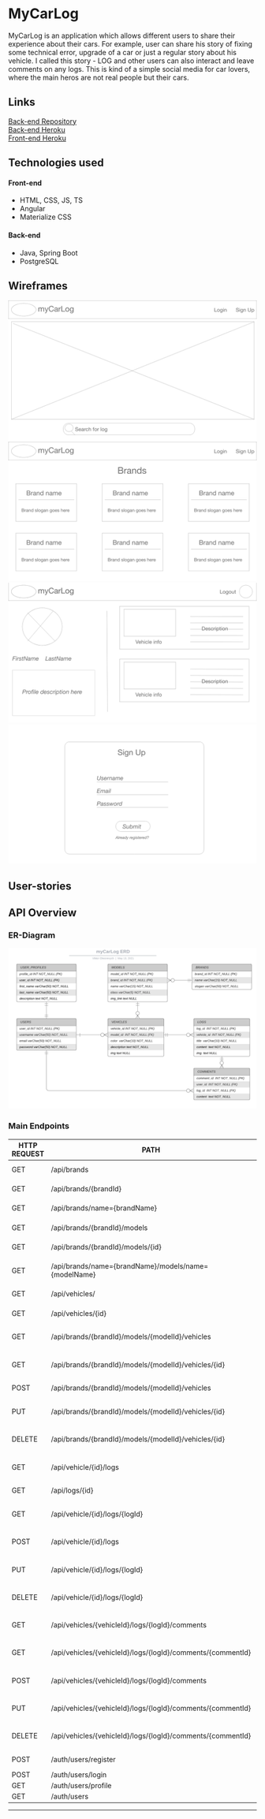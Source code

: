 # MyCarLog

MyCarLog is an application which allows different users to share their experience about their cars. For example, user can share his story of fixing some technical error, upgrade of a car or just a regular story about his vehicle. I called this story - LOG and other users can also interact and leave comments on any logs. This is kind of a simple social media for car lovers, where the main heros are not real people but their cars.

## Links
[Back-end Repository](https://github.com/viktorolesnevych/my-car-log-backend)<br />
[Back-end Heroku](https://mycarlog.herokuapp.com/)<br />
[Front-end Heroku](http://my-car-log.herokuapp.com/)<br />
## Technologies used

#### Front-end
* HTML, CSS, JS, TS
* Angular
* Materialize CSS
#### Back-end
* Java, Spring Boot
* PostgreSQL

## Wireframes
![Wireframe-Home](planning/Wireframe-Home.png)
![Wireframe-Home2](planning/Wireframe-Home2.png)
![Wireframe-Profile](planning/Wireframe-Profile.png)
![Wireframe-SignUp](planning/Wireframe-SignUp.png)
## User-stories

## API Overview
### ER-Diagram
![ER Diagram](planning/ERD-myCarLog.png)
### Main Endpoints
| HTTP REQUEST | PATH | FUNCTIONALITY | Access |
| ------------ | ---- | ------------- | ------ |
| GET | /api/brands | Returns all brands | Public |
| GET | /api/brands/{brandId} | Returns single brand by id | Public |
| GET | /api/brands/name={brandName} | Returns a single brand by name | Public |
| GET | /api/brands/{brandId}/models | Returns models of brand | Public |
| GET | /api/brands/{brandId}/models/{id} | Returns a signle model of brand | Public |
| GET | /api/brands/name={brandName}/models/name={modelName} | Returns a signle model of brand by names| Public |
| GET | /api/vehicles/ | Returns all vehicles | Public |
| GET | /api/vehicles/{id} | Returns a single vehicle | Public |
| GET | /api/brands/{brandId}/models/{modelId}/vehicles | Returns all vehicles of specific model | Public |
| GET | /api/brands/{brandId}/models/{modelId}/vehicles/{id} | Returns single vehicle of specific model | Public |
| POST | /api/brands/{brandId}/models/{modelId}/vehicles | Creates a vehicle of specific model | JWT |
| PUT | /api/brands/{brandId}/models/{modelId}/vehicles/{id} | Updates single vehicle of specific model | JWT |
| DELETE | /api/brands/{brandId}/models/{modelId}/vehicles/{id} | Deletes single vehicle of specific model | JWT |
| GET | /api/vehicle/{id}/logs | Returns all logs of specific vehicle | Public |
| GET | /api/logs/{id} | Returns single log by id | Public |
| GET | /api/vehicle/{id}/logs/{logId} | Returns single log of specific vehicle | Public |
| POST | /api/vehicle/{id}/logs | Creates single log of specific vehicle | JWT |
| PUT | /api/vehicle/{id}/logs/{logId} | Updates single log of specific vehicle | JWT |
| DELETE | /api/vehicle/{id}/logs/{logId} | Deletes single log of specific vehicle | JWT |
| GET | /api/vehicles/{vehicleId}/logs/{logId}/comments | Returns all comments under a single log | Public |
| GET | /api/vehicles/{vehicleId}/logs/{logId}/comments/{commentId} | Returns single comment under a single log | Public |
| POST | /api/vehicles/{vehicleId}/logs/{logId}/comments | Creates single comment under a single log | JWT |
| PUT | /api/vehicles/{vehicleId}/logs/{logId}/comments/{commentId} | Updates single comment under a single log | JWT |
| DELETE | /api/vehicles/{vehicleId}/logs/{logId}/comments/{commentId} | Deletes single comment under a single log | JWT |
| POST | /auth/users/register | Registers a new user | Public |
| POST | /auth/users/login | Logs a user in | Public |
| GET | /auth/users/profile | Get user's profile | JWT | 
| GET | /auth/users | Get a list of users | Public |

---
